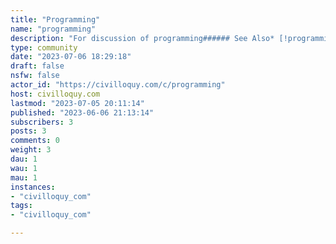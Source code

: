 ```yaml
---
title: "Programming" 
name: "programming"
description: "For discussion of programming###### See Also* [!programming@programming.dev](https://civilloquy.com/c/programming@programming.dev)* [!programmer_humor@programming.dev](https://civilloquy.com/c/programmer_humor@programming.dev)* [!rustlang@lemmyrs.org](https://civilloquy.com/c/rustlang@lemmyrs.org)* [Codidact Software Development Q&A](https://software.codidact.com/)"
type: community
date: "2023-07-06 18:29:18"
draft: false
nsfw: false
actor_id: "https://civilloquy.com/c/programming"
host: civilloquy.com
lastmod: "2023-07-05 20:11:14"
published: "2023-06-06 21:13:14"
subscribers: 3
posts: 3
comments: 0
weight: 3
dau: 1
wau: 1
mau: 1
instances:
- "civilloquy_com"
tags: 
- "civilloquy_com"

---
```


